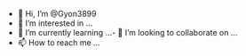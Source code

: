 - 👋 Hi, I’m @Gyon3899
- 👀 I’m interested in ...
- 🌱 I’m currently learning ...- 💞️ I’m looking to collaborate on ...
- 📫 How to reach me ...

<!---
Gyon3899/Gyon3899 is a ✨ special ✨ repository because its `README.md` (this file) appears on your GitHub profile.
You can click the Preview link to take a look at your changes.
--->
